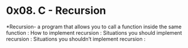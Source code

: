 # 0x08. C - Recursion

*Recursion-  a program that allows you to call a function inside the same function : 
How to implement recursion :
Situations you should implement recursion :
Situations you shouldn’t implement recursion :
